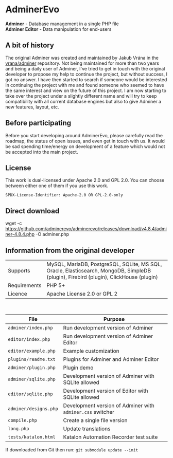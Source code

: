 # AdminerEvo

**Adminer** - Database management in a single PHP file  
**Adminer Editor** - Data manipulation for end-users

## A bit of history

The original Adminer was created and maintained by Jakub Vrána in the [vrana/adminer](https://github.com/vrana/adminer) repository.
Not being maintained for more than two years and being a daily user of Adminer, I've tried to get in touch with the original developer to propose my help to continue the project, but without success, I got no answer.
I have then started to search if someone would be interested in continuing the project with me and found someone who seemed to have the same interest and view on the future of this project.
I am now starting to take over the project under a slightly different name and will try to keep compatibility with all current database engines but also to give Adminer a new features, layout, etc.

## Before participating

Before you start developing around AdminerEvo, please carefully read the roadmap, the status of open issues, and even get in touch with us.
It would be sad spending time/energy on development of a feature which would not be accepted into the main project.

## License

This work is dual-licensed under Apache 2.0 and GPL 2.0.
You can choose between either one of them if you use this work.

`SPDX-License-Identifier: Apache-2.0 OR GPL-2.0-only`

## Direct download
wget -c https://github.com/adminerevo/adminerevo/releases/download/v4.8.4/adminer-4.8.4.php -O adminer.php

## Information from the original developer

|||
|---|---|
|Supports|MySQL, MariaDB, PostgreSQL, SQLite, MS SQL, Oracle, Elasticsearch, MongoDB, SimpleDB (plugin), Firebird (plugin), ClickHouse (plugin)|
|Requirements|PHP 5+|
|Licence|Apache License 2.0 or GPL 2|

&nbsp;

|File|Purpose|
|---|---|
|`adminer/index.php`|Run development version of Adminer|
|`editor/index.php`|Run development version of Adminer Editor|
|`editor/example.php`|Example customization|
|`plugins/readme.txt`|Plugins for Adminer and Adminer Editor|
|`adminer/plugin.php`|Plugin demo|
|`adminer/sqlite.php`|Development version of Adminer with SQLite allowed|
|`editor/sqlite.php`|Development version of Editor with SQLite allowed|
|`adminer/designs.php`|Development version of Adminer with `adminer.css` switcher|
|`compile.php`|Create a single file version|
|`lang.php`|Update translations|
|`tests/katalon.html`|Katalon Automation Recorder test suite|

If downloaded from Git then run: `git submodule update --init`
